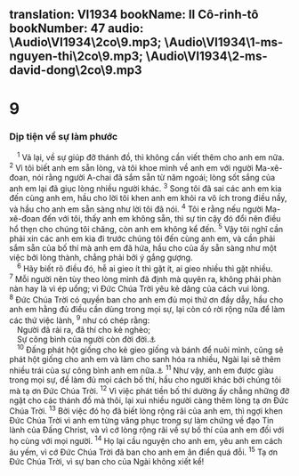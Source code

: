translation: VI1934
bookName: II Cô-rinh-tô 
bookNumber: 47
audio: \Audio\VI1934\2co\9.mp3; \Audio\VI1934\1-ms-nguyen-thi\2co\9.mp3; \Audio\VI1934\2-ms-david-dong\2co\9.mp3
-------

<div class="title"><h1>9</h1><h3>Dịp tiện về sự làm phước</h3></div>
<span class="verse 2co_9_1"> <sup>1</sup> Vả lại, về sự giúp đỡ thánh đồ, thì không cần viết thêm cho anh em nữa. </span>
<span class="verse 2co_9_2"><sup>2</sup> Vì tôi biết anh em sẵn lòng, và tôi khoe mình về anh em với người Ma-xê-đoan, nói rằng người A-chai đã sắm sẵn từ năm ngoái; lòng sốt sắng của anh em lại đã giục lòng nhiều người khác. </span>
<span class="verse 2co_9_3"><sup>3</sup> Song tôi đã sai các anh em kia đến cùng anh em, hầu cho lời tôi khen anh em khỏi ra vô ích trong điều nầy, và hầu cho anh em sẵn sàng như lời tôi đã nói. </span>
<span class="verse 2co_9_4"><sup>4</sup> Tôi e rằng nếu người Ma-xê-đoan đến với tôi, thấy anh em không sẵn, thì sự tin cậy đó đổi nên điều hổ thẹn cho chúng tôi chăng, còn anh em không kể đến. </span>
<span class="verse 2co_9_5"><sup>5</sup> Vậy tôi nghĩ cần phải xin các anh em kia đi trước chúng tôi đến cùng anh em, và cần phải sắm sẵn của bố thí mà anh em đã hứa, hầu cho của ấy sẵn sàng như một việc bởi lòng thành, chẳng phải bởi ý gắng gượng. <br/></span>
<span class="verse 2co_9_6"> <sup>6</sup> Hãy biết rõ điều đó, hễ ai gieo ít thì gặt ít, ai gieo nhiều thì gặt nhiều. </span>
<span class="verse 2co_9_7"><sup>7</sup> Mỗi người nên tùy theo lòng mình đã định mà quyên ra, không phải phàn nàn hay là vì ép uổng; vì Đức Chúa Trời yêu kẻ dâng của cách vui lòng. </span>
<span class="verse 2co_9_8"><sup>8</sup> Đức Chúa Trời có quyền ban cho anh em đủ mọi thứ ơn đầy dẫy, hầu cho anh em hằng đủ điều cần dùng trong mọi sự, lại còn có rời rộng nữa để làm các thứ việc lành, </span>
<span class="verse 2co_9_9"><sup>9</sup> như có chép rằng: <br/> Người đã rải ra, đã thí cho kẻ nghèo; <br/> Sự công bình của người còn đời đời.<a data-toggle="tooltip" data-placement="bottom" title="Thi 112:9">⚓</a><br/></span>
<span class="verse 2co_9_10"> <sup>10</sup> Đấng phát hột giống cho kẻ gieo giống và bánh để nuôi mình, cũng sẽ phát hột giống cho anh em và làm cho sanh hóa ra nhiều, Ngài lại sẽ thêm nhiều trái của sự công bình anh em nữa.<a data-toggle="tooltip" data-placement="bottom" title="Es 55:10">⚓</a></span>
<span class="verse 2co_9_11"><sup>11</sup> Như vậy, anh em được giàu trong mọi sự, để làm đủ mọi cách bố thí, hầu cho người khác bởi chúng tôi mà tạ ơn Đức Chúa Trời. </span>
<span class="verse 2co_9_12"><sup>12</sup> Vì việc phát tiền bố thí dường ấy chẳng những đỡ ngặt cho các thánh đồ mà thôi, lại xui nhiều người càng thêm lòng tạ ơn Đức Chúa Trời. </span>
<span class="verse 2co_9_13"><sup>13</sup> Bởi việc đó họ đã biết lòng rộng rãi của anh em, thì ngợi khen Đức Chúa Trời vì anh em từng vâng phục trong sự làm chứng về đạo Tin lành của Đấng Christ, và vì cớ lòng rộng rãi về sự bố thí của anh em đối với họ cùng với mọi người. </span>
<span class="verse 2co_9_14"><sup>14</sup> Họ lại cầu nguyện cho anh em, yêu anh em cách âu yếm, vì cớ Đức Chúa Trời đã ban cho anh em ân điển quá đỗi. </span>
<span class="verse 2co_9_15"><sup>15</sup> Tạ ơn Đức Chúa Trời, vì sự ban cho của Ngài không xiết kể! <br/></span>
